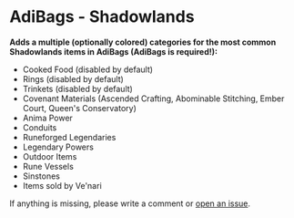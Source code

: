 # AdiBags - Shadowlands

**Adds a multiple (optionally colored) categories for the most common Shadowlands items in AdiBags (AdiBags is required!):**

* Cooked Food (disabled by default)
* Rings (disabled by default)
* Trinkets (disabled by default)
* Covenant Materials (Ascended Crafting, Abominable Stitching, Ember Court, Queen's Conservatory)
* Anima Power
* Conduits
* Runeforged Legendaries
* Legendary Powers
* Outdoor Items
* Rune Vessels
* Sinstones
* Items sold by Ve'nari


If anything is missing, please write a comment or [open an issue](https://github.com/Zottelchen/adibags-shadowlands/issues).

